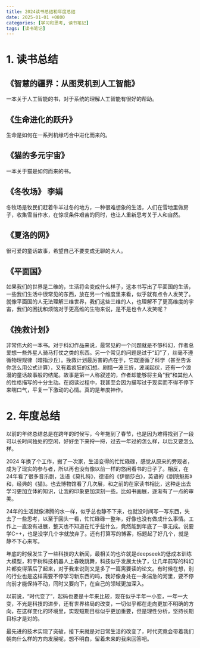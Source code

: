 ```yaml
---
title: 2024读书总结和年度总结
date: 2025-01-01 +0800
categories: [学习和思考, 读书笔记]
tags: [读书笔记]
---
```



# 1. 读书总结

## 《智慧的疆界：从图灵机到人工智能》

一本关于人工智能的书，对于系统的理解人工智能有很好的帮助。


## 《生命进化的跃升》

生命是如何在一系列机缘巧合中进化而来的。


## 《猫的多元宇宙》

一本关于猫是如何而来的书。

## 《冬牧场》 李娟

冬牧场是牧民们赶着牛羊过冬的地方，一种很难想象的生活，人们在雪地里做房子，收集雪当作水，在惊叹条件艰苦的同时，也让人重新思考关于人和自然。

## 《夏洛的网》

很可爱的童话故事，希望自己不要变成无聊的大人。

## 《平面国》

如果我们的世界是二维的，生活将会变成什么样子，这本书写出了平面国的生活，一些我们生活中很常见的东西，放在另一个维度里来看，似乎就有点令人发笑了。就像平面国的人无法理解三维世界，我们这些三维的人，也理解不了更高维度的宇宙，我们的困扰和烦恼对于更高维的生物来说，是不是也令人发笑呢？

## 《挽救计划》

非常伟大的一本书。对于科幻作品来说，最常见的一个问题就是不够科幻，作者总爱想一些外星人骑马打仗之类的东西。另一个常见的问题是过于“幻”了，丝毫不遵循物理规律（暗指沙丘）。挽救计划最厉害的点在于，它既遵循了科学（甚至告诉你怎么用公式计算），又有着疯狂的幻想。剧情一波三折，波澜起伏，还有一个浪漫的童话故事般的结尾。故事是第一人称叙述的，作者却能够将主角“我”和其他人的性格描写的十分生动。在阅读过程中，我甚至会因为描写过于现实而不得不停下来喘口气，平复一下激动的心情。真的是年度神作。

# 2. 年度总结

以前的年终总结总是在跨年的时候写，今年拖到了春节，也是因为难得找到了一段可以长时间独处的空闲，好好坐下来捋一捋，过去一年过的怎么样，以后又要怎么样。

2024 年换了个工作，搬了一次家，生活变得的忙忙碌碌，感觉从原来的旁观者，成为了现实的参与者，所以再也没有像以前一样的悠闲看书的日子了。相反，在24年看了很多音乐剧，法语《莫扎特》，德语的《伊丽莎白》，英语的《剧院魅影》和，经典的《猫》。也去博物馆看了几次展，和之前的在家读书相比，这种走出去学习更加立体的知识，让我的印象更加深刻一些。比如书画展，逐渐有了一点的审美。

24年的生活就像沸腾的水一样，似乎总也静不下来，也就没时间写一写东西，失去了一些思考，以至于回头一看，忙忙碌碌一整年，好像也没有做成什么事情。工作上一直没有进展，整天也不知道在忙乎些什么，竟然能到年底了一事无成。说要学C++，也是没学几个字就放弃了。还有打算写的博客，标题起了好几个，就是静不下心来写。

年底的时候发生了一些科技的大新闻，最相关的也许就是deepseek的低成本训练大模型，和宇树科技机器人上春晚跳舞，科技似乎发展太快了，让几年前写的科幻片都变得落后了起来，对于我来说则又是多了一篇需要读的论文。有时候在想，别的行业也是这样需要不停学习新东西的吗，我好像身处在一条湍急的河里，要不停向前才能保持不动，同时又要向下，在自己的领域更加深入。

以前说，“时代变了”，起码也要是十年来比较，现在似乎半年一小变，一年一大变，不光是科技的进步，还有世界格局的改变，一切似乎都在走向更加不明确的方向，在这样变化的环境里，实现短期目标似乎更加重要，但是理性分析，坚持长期目标才是对的。


最先进的技术实现了突破，接下来就是对日常生活的改变了，时代究竟会带着我们朝向什么样的方向发展呢，想不明白，留着未来的我来回答吧。
